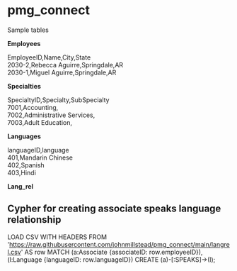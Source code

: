 # pmg_connect

Sample tables

**Employees**

EmployeeID,Name,City,State<br/>
2030-2,Rebecca Aguirre,Springdale,AR<br/>
2030-1,Miguel Aguirre,Springdale,AR<br/>

**Specialties**

SpecialtyID,Specialty,SubSpecialty<br/>
7001,Accounting,<br/>
7002,Administrative Services,<br/>
7003,Adult Education,<br/>


**Languages**

languageID,language<br/>
401,Mandarin Chinese<br/>
402,Spanish<br/>
403,Hindi<br/>

**Lang_rel**

## Cypher for creating associate speaks language relationship
LOAD CSV WITH HEADERS FROM 'https://raw.githubusercontent.com/johnmillstead/pmg_connect/main/langrel.csv' AS row
MATCH (a:Associate {associateID: row.employeeID}), (l:Language {languageID: row.languageID})
CREATE (a)-[:SPEAKS]->(l);
